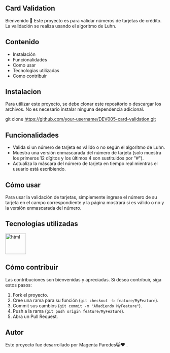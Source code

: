 
## Card Validation

Bienvenido 👋 Este proyecto es para validar números de tarjetas de crédito. La validación se realiza usando el algoritmo de Luhn.

## Contenido

- Instalación
- Funcionalidades
- Como usar
- Tecnologias utilizadas
- Como contribuir

## Instalacion

Para utilizar este proyecto, se debe clonar este repositorio o descargar los archivos. No es necesario instalar ninguna dependencia adicional.

git clone https://github.com/your-username/DEV005-card-validation.git

## Funcionalidades

- Valida si un número de tarjeta es válido o no según el algoritmo de Luhn.
- Muestra una versión enmascarada del número de tarjeta (solo muestra los primeros 12 dígitos y los últimos 4 son sustituidos por "#").
- Actualiza la máscara del número de tarjeta en tiempo real mientras el usuario está escribiendo.

## Cómo usar

Para usar la validación de tarjetas, simplemente ingrese el número de su tarjeta en el campo correspondiente y la página mostrará si es válido o no y la versión enmascarada del número.

## Tecnologías utilizadas
<p>
<img src="http://www.cursosgis.com/wp-content/uploads/2017/06/lenguajes_1.png" alt="html" height="65"/>
</p>

## Cómo contribuir

Las contribuciones son bienvenidas y apreciadas. Si desea contribuir, siga estos pasos:

1. Fork el proyecto.
2. Cree una rama para su función (`git checkout -b feature/MyFeature`).
3. Commit sus cambios (`git commit -m "Añadiendo MyFeature"`).
4. Push a la rama (`git push origin feature/MyFeature`).
5. Abra un Pull Request.

## Autor

Este proyecto fue desarrollado por Magenta Paredes😸♥️
.


